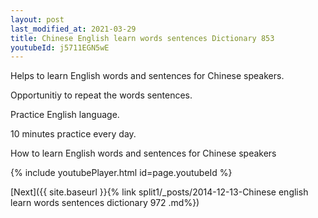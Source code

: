 ```yaml
---
layout: post
last_modified_at: 2021-03-29
title: Chinese English learn words sentences Dictionary 853 
youtubeId: j5711EGN5wE
---
```

 
 
Helps to learn English words and sentences for Chinese speakers.

Opportunitiy to repeat the words sentences. 

Practice English language. 
 
10 minutes practice every day. 
 
How to learn English words and sentences for Chinese speakers 
 
{% include youtubePlayer.html id=page.youtubeId %}
 
 
[Next]({{ site.baseurl }}{% link  split1/_posts/2014-12-13-Chinese english learn words sentences dictionary 972 .md%})
 
